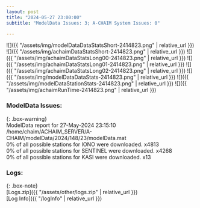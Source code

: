 ```yaml
---
layout: post
title: "2024-05-27 23:00:00"
subtitle: "ModelData Issues: 3; A-CHAIM System Issues: 0"

---
```


![]({{ "/assets/img/modelDataDataStatsShort-2414823.png" | relative_url }})
![]({{ "/assets/img/achaimDataStatsShort-2414823.png" | relative_url }})
![]({{ "/assets/img/achaimDataStatsLong00-2414823.png" | relative_url }})
![]({{ "/assets/img/achaimDataStatsLong01-2414823.png" | relative_url }})
![]({{ "/assets/img/achaimDataStatsLong02-2414823.png" | relative_url }})
![]({{ "/assets/img/modelDataDataStats-2414823.png" | relative_url }})
![]({{ "/assets/img/modelDataStationStats-2414823.png" | relative_url }})
![]({{ "/assets/img/achaimRunTime-2414823.png" | relative_url }})


### ModelData Issues:  
  
{: .box-warning}  
 ModelData report for 27-May-2024 23:15:10   
 /home/chaim/ACHAIM_SERVER/A-CHAIM/modelData/2024/148/23/modelData.mat   
 0% of all possible stations for IONO were downloaded. x4813   
 0% of all possible stations for SENTINEL were downloaded. x4268   
 0% of all possible stations for KASI were downloaded. x13   
  


### Logs:  
  
{: .box-note}  
[Logs.zip]({{ "/assets/other/logs.zip" | relative_url }})  
[Log Info]({{ "/logInfo" | relative_url }})  
